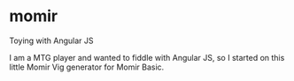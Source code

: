 # momir
Toying with Angular JS

I am a MTG player and wanted to fiddle with Angular JS, so I started on this little Momir Vig generator for Momir Basic.
